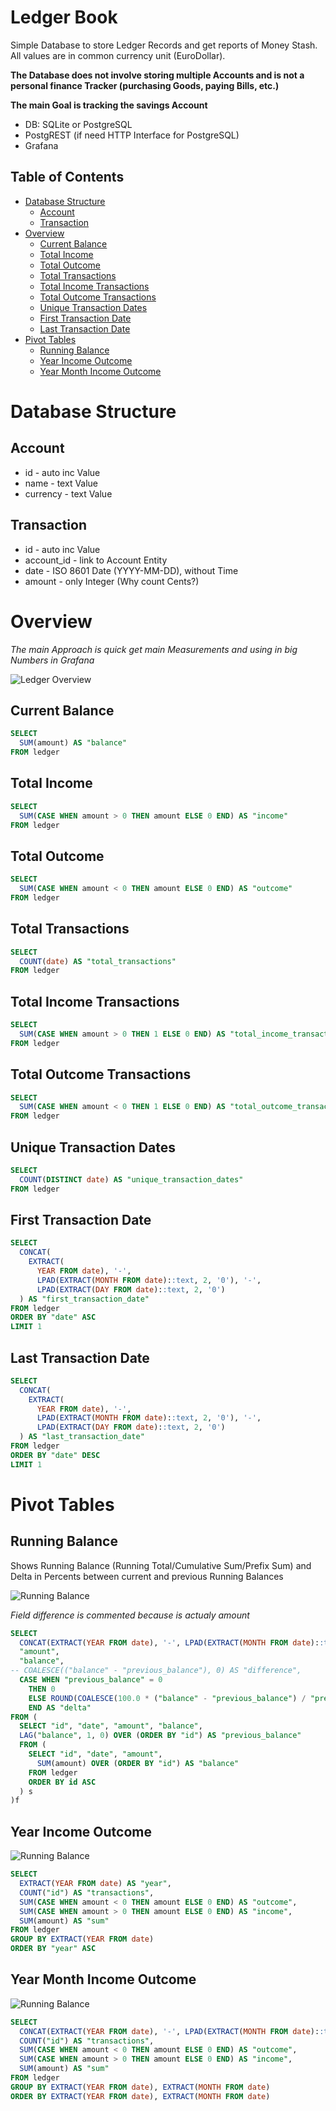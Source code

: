 # Ledger Book
Simple Database to store Ledger Records and get reports of Money Stash. All values are in common currency unit (EuroDollar).

**The Database does not involve storing multiple Accounts and is not a personal finance Tracker (purchasing Goods, paying Bills, etc.)**

**The main Goal is tracking the savings Account**

- DB: SQLite or PostgreSQL
- PostgREST (if need HTTP Interface for PostgreSQL)
- Grafana

##  Table of Contents
- [Database Structure](#database-structure)
  - [Account](#account)
  - [Transaction](#transaction)
- [Overview](#overview)
  - [Current Balance](#current-balance)
  - [Total Income](#total-income)
  - [Total Outcome](#total-outcome)
  - [Total Transactions](#total-transactions)
  - [Total Income Transactions](#total-income-transactions)
  - [Total Outcome Transactions](#total-outcome-transactions)
  - [Unique Transaction Dates](#unique-transaction-dates)
  - [First Transaction Date](#first-transaction-date)
  - [Last Transaction Date](#last-transaction-date)
- [Pivot Tables](#pivot-tables)
  - [Running Balance](#running-balance)
  - [Year Income Outcome](#year-income-outcome)
  - [Year Month Income Outcome](#year-month-income-outcome)

# Database Structure
## Account
- id - auto inc Value
- name - text Value
- currency - text Value

## Transaction
- id - auto inc Value
- account_id - link to Account Entity
- date - ISO 8601 Date (YYYY-MM-DD), without Time
- amount - only Integer (Why count Сents?)


# Overview

*The main Approach is quick get main Measurements and using in big Numbers in Grafana*

![Ledger Overview](https://github.com/SA-Inc/Ledger-Book/blob/main/img/Ledger%20Overview.png)

## Current Balance
```sql
SELECT
  SUM(amount) AS "balance"
FROM ledger
```

## Total Income
```sql
SELECT
  SUM(CASE WHEN amount > 0 THEN amount ELSE 0 END) AS "income"
FROM ledger
```

## Total Outcome
```sql
SELECT
  SUM(CASE WHEN amount < 0 THEN amount ELSE 0 END) AS "outcome"
FROM ledger
```

## Total Transactions
```sql
SELECT
  COUNT(date) AS "total_transactions"
FROM ledger
```

## Total Income Transactions
```sql
SELECT
  SUM(CASE WHEN amount > 0 THEN 1 ELSE 0 END) AS "total_income_transactions"
FROM ledger
```

## Total Outcome Transactions
```sql
SELECT
  SUM(CASE WHEN amount < 0 THEN 1 ELSE 0 END) AS "total_outcome_transactions"
FROM ledger
```

## Unique Transaction Dates
```sql
SELECT
  COUNT(DISTINCT date) AS "unique_transaction_dates"
FROM ledger
```

## First Transaction Date
```sql
SELECT
  CONCAT(
    EXTRACT(
      YEAR FROM date), '-',
      LPAD(EXTRACT(MONTH FROM date)::text, 2, '0'), '-',
      LPAD(EXTRACT(DAY FROM date)::text, 2, '0')
  ) AS "first_transaction_date"
FROM ledger
ORDER BY "date" ASC
LIMIT 1
```

## Last Transaction Date
```sql
SELECT
  CONCAT(
    EXTRACT(
      YEAR FROM date), '-',
      LPAD(EXTRACT(MONTH FROM date)::text, 2, '0'), '-',
      LPAD(EXTRACT(DAY FROM date)::text, 2, '0')
  ) AS "last_transaction_date"
FROM ledger
ORDER BY "date" DESC
LIMIT 1
```

# Pivot Tables
## Running Balance

Shows Running Balance (Running Total/Cumulative Sum/Prefix Sum) and Delta in Percents between current and previous Running Balances

![Running Balance](https://github.com/SA-Inc/Ledger-Book/blob/main/img/Running%20Balance.png)

*Field difference is commented because is actualy amount*

```sql
SELECT
  CONCAT(EXTRACT(YEAR FROM date), '-', LPAD(EXTRACT(MONTH FROM date)::text, 2, '0'), '-', LPAD(EXTRACT(DAY FROM date)::text, 2, '0')) AS "date",
  "amount",
  "balance",
-- COALESCE(("balance" - "previous_balance"), 0) AS "difference",
  CASE WHEN "previous_balance" = 0
    THEN 0
    ELSE ROUND(COALESCE(100.0 * ("balance" - "previous_balance") / "previous_balance", 0), 2)
    END AS "delta"
FROM (
  SELECT "id", "date", "amount", "balance",
  LAG("balance", 1, 0) OVER (ORDER BY "id") AS "previous_balance"
  FROM (
    SELECT "id", "date", "amount",
      SUM(amount) OVER (ORDER BY "id") AS "balance"
    FROM ledger
    ORDER BY id ASC
  ) s
)f
```

## Year Income Outcome

![Running Balance](https://github.com/SA-Inc/Ledger-Book/blob/main/img/Year%20Income%20Outcome.png)

```sql
SELECT
  EXTRACT(YEAR FROM date) AS "year",
  COUNT("id") AS "transactions",
  SUM(CASE WHEN amount < 0 THEN amount ELSE 0 END) AS "outcome",
  SUM(CASE WHEN amount > 0 THEN amount ELSE 0 END) AS "income",
  SUM(amount) AS "sum"
FROM ledger
GROUP BY EXTRACT(YEAR FROM date)
ORDER BY "year" ASC
```

## Year Month Income Outcome

![Running Balance](https://github.com/SA-Inc/Ledger-Book/blob/main/img/Year%20Month%20Income%20Outcome.png)

```sql
SELECT
  CONCAT(EXTRACT(YEAR FROM date), '-', LPAD(EXTRACT(MONTH FROM date)::text, 2, '0')) AS "date",
  COUNT("id") AS "transactions",
  SUM(CASE WHEN amount < 0 THEN amount ELSE 0 END) AS "outcome",
  SUM(CASE WHEN amount > 0 THEN amount ELSE 0 END) AS "income",
  SUM(amount) AS "sum"
FROM ledger
GROUP BY EXTRACT(YEAR FROM date), EXTRACT(MONTH FROM date)
ORDER BY EXTRACT(YEAR FROM date), EXTRACT(MONTH FROM date)
```
